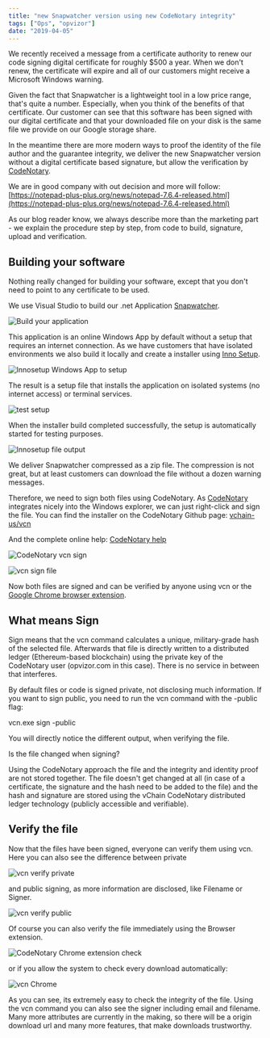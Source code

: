 ```yaml
---
title: "new Snapwatcher version using new CodeNotary integrity"
tags: ["Ops", "opvizor"]
date: "2019-04-05"
---
```


We recently received a message from a certificate authority to renew our code signing digital certificate for roughly $500 a year. When we don't renew, the certificate will expire and all of our customers might receive a Microsoft Windows warning.

Given the fact that Snapwatcher is a lightweight tool in a low price range, that's quite a number. Especially, when you think of the benefits of that certificate. Our customer can see that this software has been signed with our digital certificate and that your downloaded file on your disk is the same file we provide on our Google storage share.

In the meantime there are more modern ways to proof the identity of the file author and the guarantee integrity, we deliver the new Snapwatcher version without a digital certificate based signature, but allow the verification by [CodeNotary](https://www.codenotary.io).

We are in good company with out decision and more will follow: [https://notepad-plus-plus.org/news/notepad-7.6.4-released.html](https://notepad-plus-plus.org/news/notepad-7.6.4-released.html)

As our blog reader know, we always describe more than the marketing part - we explain the procedure step by step, from code to build, signature, upload and verification.

## Building your software

Nothing really changed for building your software, except that you don't need to point to any certificate to be used.

We use Visual Studio to build our .net Application [Snapwatcher](http://try.opvizor.com/snapwatcher).

![Build your application](/images/blog/build.png)

This application is an online Windows App by default without a setup that requires an internet connection. As we have customers that have isolated environments we also build it locally and create a installer using [Inno Setup](http://www.jrsoftware.org/isinfo.php).

![Innosetup Windows App to setup](/images/blog/innosetup.png)

The result is a setup file that installs the application on isolated systems (no internet access) or terminal services.

![test setup](/images/blog/setup_done.png)

When the installer build completed successfully, the setup is automatically started for testing purposes.

![Innosetup file output](/images/blog/output_files.png)

We deliver Snapwatcher compressed as a zip file. The compression is not great, but at least customers can download the file without a dozen warning messages.

Therefore, we need to sign both files using CodeNotary. As [CodeNotary](https://www.codenotary.io) integrates nicely into the Windows explorer, we can just right-click and sign the file. You can find the installer on the CodeNotary Github page: [vchain-us/vcn](https://github.com/vchain-us/vcn)

And the complete online help: [CodeNotary help](https://www.codenotary.io/help/)

![CodeNotary vcn sign](/images/blog/vcnsign.png)

![vcn sign file](/images/blog/vcnsign-2.png)

Now both files are signed and can be verified by anyone using vcn or the [Google Chrome browser extension](https://chrome.google.com/webstore/detail/vchain-codenotary-downloa/mnloemedehacppeggbipipjlphdjpjcb?hl=en).

## What means Sign

Sign means that the vcn command calculates a unique, military-grade hash of the selected file. Afterwards that file is directly written to a distributed ledger (Ethereum-based blockchain) using the private key of the CodeNotary user (opvizor.com in this case). There is no service in between that interferes.

By default files or code is signed private, not disclosing much information. If you want to sign public, you need to run the vcn command with the -public flag:

vcn.exe sign -public 

You will directly notice the different output, when verifying the file.

Is the file changed when signing?

Using the CodeNotary approach the file and the integrity and identity proof are not stored together. The file doesn't get changed at all (in case of a certificate, the signature and the hash need to be added to the file) and the hash and signature are stored using the vChain CodeNotary distributed ledger technology (publicly accessible and verifiable).

## Verify the file

Now that the files have been signed, everyone can verify them using vcn. Here you can also see the difference between private

![vcn verify private](/images/blog/vcn_verifycheck.png)

and public signing, as more information are disclosed, like Filename or Signer.

![vcn verify public](/images/blog/vcnverifypub.png)

Of course you can also verify the file immediately using the Browser extension.

![CodeNotary Chrome extension check](/images/blog/chrome_check2.png)

or if you allow the system to check every download automatically:

![vcn Chrome](/images/blog/chrome_check.png)

As you can see, its extremely easy to check the integrity of the file. Using the vcn command you can also see the signer including email and filename. Many more attributes are currently in the making, so there will be a origin download url and many more features, that make downloads trustworthy.
